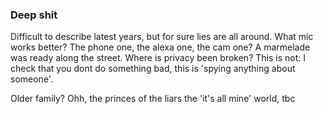 ### Deep shit

Difficult to describe latest years, but for sure lies are all around.
What mic works better? The phone one, the alexa one, the cam one? A marmelade was ready along the street. Where is privacy been broken? This is not: I check that you dont do something bad, this is 'spying anything about someone'.

Older family? Ohh, the princes of the liars the 'it's all mine' world, tbc
